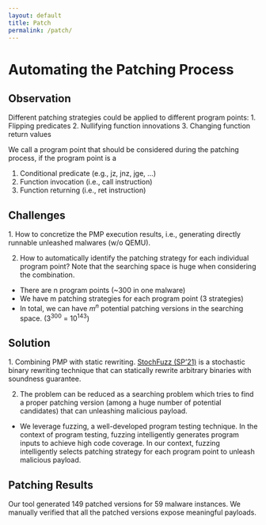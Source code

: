 ```yaml
---
layout: default
title: Patch
permalink: /patch/
---
```

<h1>Automating the Patching Process</h1>

<h2>Observation</h2>
Different patching strategies could be applied to different program points:
1. Flipping predicates
2. Nullifying function innovations
3. Changing function return values

We call a program point that should be considered during the patching process, if the program point is a
1. Conditional predicate (e.g., jz, jnz, jge, …)
2. Function invocation (i.e., call instruction)
3. Function returning (i.e., ret instruction)


<h2>Challenges</h2>
1. How to concretize the PMP execution results, i.e., generating directly runnable unleashed malwares (w/o QEMU).

2. How to automatically identify the patching strategy for each individual program point? Note that the searching space is huge when considering the combination. 
* There are n program points (~300 in one malware)
* We have m patching strategies for each program point (3 strategies)
* In total, we can have $m^n$ potential patching versions in the searching space. (3<sup>300</sup> = 10<sup>143</sup>)

<h2>Solution</h2>
1. Combining PMP with static rewriting. 
<a href="https://ieeexplore.ieee.org/document/9519407">StochFuzz (SP’21)</a> is a stochastic binary rewriting technique that can statically rewrite arbitrary binaries with soundness guarantee. 

2. The problem can be reduced as a searching problem which tries to find a proper patching version (among a huge number of potential candidates) that can unleashing malicious payload.
* We leverage fuzzing, a well-developed program testing technique.
In the context of program testing, fuzzing intelligently generates program inputs to achieve high code coverage. 
In our context, fuzzing intelligently selects patching strategy for each program point to unleash malicious payload. 

<h2>Patching Results</h2>
Our tool generated 149 patched versions for 59 malware instances. We manually verified that all the patched versions expose meaningful payloads.
